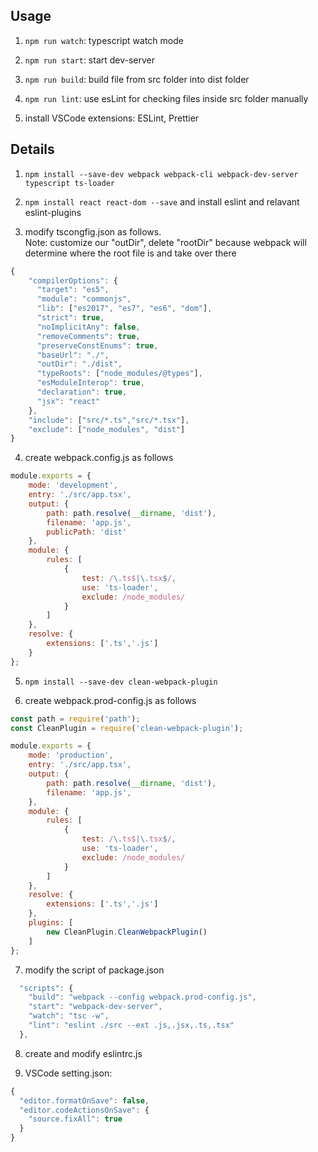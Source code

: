 ## Usage
1. `npm run watch`: typescript watch mode

2. `npm run start`: start dev-server

3. `npm run build`: build file from src folder into dist folder

4. `npm run lint`: use esLint for checking files inside src folder manually

5. install VSCode extensions: ESLint, Prettier

## Details
1. `npm install --save-dev webpack webpack-cli webpack-dev-server typescript ts-loader`

2. `npm install react react-dom --save` and install eslint and relavant eslint-plugins

3. modify tscongfig.json as follows.   
Note: customize our "outDir", delete "rootDir" because webpack will determine where the root file is and take over there

```js
{
    "compilerOptions": {
      "target": "es5",
      "module": "commonjs",
      "lib": ["es2017", "es7", "es6", "dom"],
      "strict": true,
      "noImplicitAny": false,
      "removeComments": true,
      "preserveConstEnums": true,
      "baseUrl": "./",
      "outDir": "./dist",
      "typeRoots": ["node_modules/@types"],
      "esModuleInterop": true,
      "declaration": true,
      "jsx": "react"
    },
    "include": ["src/*.ts","src/*.tsx"],
    "exclude": ["node_modules", "dist"]
}
```

4. create webpack.config.js as follows

```js
module.exports = {
    mode: 'development',
    entry: './src/app.tsx',
    output: {
        path: path.resolve(__dirname, 'dist'),
        filename: 'app.js',
        publicPath: 'dist'
    },
    module: {
        rules: [
            {
                test: /\.ts$|\.tsx$/,
                use: 'ts-loader',
                exclude: /node_modules/
            }
        ]
    },
    resolve: {
        extensions: ['.ts','.js']
    }
};
```

5. `npm install --save-dev clean-webpack-plugin`

6. create webpack.prod-config.js as follows

```js
const path = require('path');
const CleanPlugin = require('clean-webpack-plugin');

module.exports = {
    mode: 'production',
    entry: './src/app.tsx',
    output: {
        path: path.resolve(__dirname, 'dist'),
        filename: 'app.js',
    },
    module: {
        rules: [
            {
                test: /\.ts$|\.tsx$/,
                use: 'ts-loader',
                exclude: /node_modules/
            }
        ]
    },
    resolve: {
        extensions: ['.ts','.js']
    },
    plugins: [
        new CleanPlugin.CleanWebpackPlugin()
    ]
};
```

7. modify the script of package.json
```js
  "scripts": {
    "build": "webpack --config webpack.prod-config.js",
    "start": "webpack-dev-server",
    "watch": "tsc -w",
    "lint": "eslint ./src --ext .js,.jsx,.ts,.tsx"
  },
```
8. create and modify eslintrc.js 
 
9. VSCode setting.json:
```js
{
  "editor.formatOnSave": false,
  "editor.codeActionsOnSave": {
    "source.fixAll": true
  }
}
```